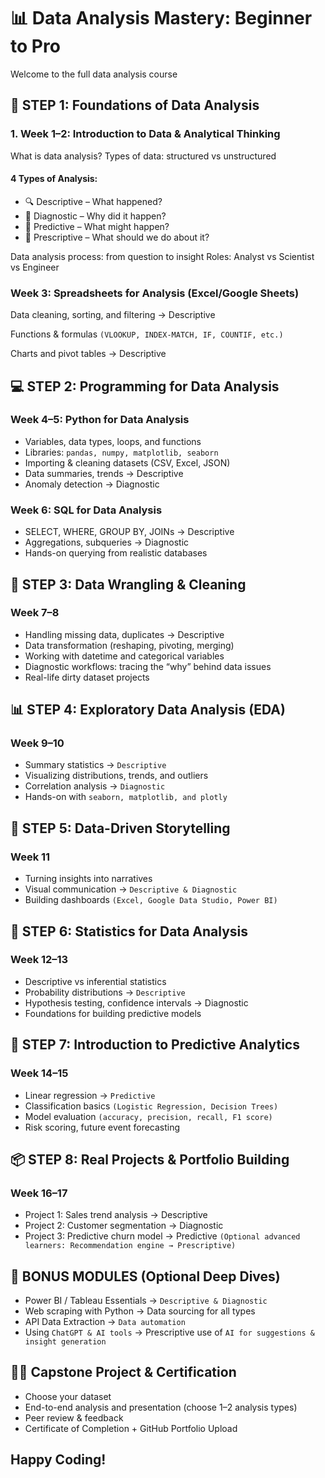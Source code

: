 # 📊 Data Analysis Mastery: Beginner to Pro
Welcome to the full data analysis course

## 🧱 STEP 1: Foundations of Data Analysis
### 1. Week 1–2: Introduction to Data & Analytical Thinking
What is data analysis?
Types of data: structured vs unstructured
#### 4 Types of Analysis:
- 🔍 Descriptive – What happened?
- 🧭 Diagnostic – Why did it happen?
- 🔮 Predictive – What might happen?
- 🧠 Prescriptive – What should we do about it?


Data analysis process: from question to insight
Roles: Analyst vs Scientist vs Engineer

### Week 3: Spreadsheets for Analysis (Excel/Google Sheets)
Data cleaning, sorting, and filtering → Descriptive

Functions & formulas ```(VLOOKUP, INDEX-MATCH, IF, COUNTIF, etc.)```

Charts and pivot tables → Descriptive

## 💻 STEP 2: Programming for Data Analysis
### Week 4–5: Python for Data Analysis
- Variables, data types, loops, and functions
- Libraries: ``` pandas, numpy, matplotlib, seaborn ```
- Importing & cleaning datasets (CSV, Excel, JSON)
- Data summaries, trends → Descriptive
- Anomaly detection → Diagnostic

### Week 6: SQL for Data Analysis
- SELECT, WHERE, GROUP BY, JOINs → Descriptive
- Aggregations, subqueries → Diagnostic
- Hands-on querying from realistic databases

## 📐 STEP 3: Data Wrangling & Cleaning
### Week 7–8
- Handling missing data, duplicates → Descriptive
- Data transformation (reshaping, pivoting, merging)
- Working with datetime and categorical variables
- Diagnostic workflows: tracing the “why” behind data issues
- Real-life dirty dataset projects


## 📊 STEP 4: Exploratory Data Analysis (EDA)
### Week 9–10
- Summary statistics → ```Descriptive```
- Visualizing distributions, trends, and outliers
- Correlation analysis → ```Diagnostic```
- Hands-on with ```seaborn, matplotlib, and plotly```

## 🧠 STEP 5: Data-Driven Storytelling
### Week 11
- Turning insights into narratives
- Visual communication → ```Descriptive & Diagnostic```
- Building dashboards ```(Excel, Google Data Studio, Power BI)```

## 🧮 STEP 6: Statistics for Data Analysis
### Week 12–13
- Descriptive vs inferential statistics
- Probability distributions → ```Descriptive```
- Hypothesis testing, confidence intervals → Diagnostic
- Foundations for building predictive models

## 🧠 STEP 7: Introduction to Predictive Analytics
### Week 14–15
- Linear regression → ```Predictive```
- Classification basics ```(Logistic Regression, Decision Trees)```
- Model evaluation ```(accuracy, precision, recall, F1 score)```
- Risk scoring, future event forecasting

## 📦 STEP 8: Real Projects & Portfolio Building
### Week 16–17
- Project 1: Sales trend analysis → Descriptive
- Project 2: Customer segmentation → Diagnostic
- Project 3: Predictive churn model → Predictive
```(Optional advanced learners: Recommendation engine → Prescriptive)```



## 🧰 BONUS MODULES (Optional Deep Dives)
- Power BI / Tableau Essentials → ```Descriptive & Diagnostic```
- Web scraping with Python → Data sourcing for all types
- API Data Extraction → ```Data automation```
- Using ```ChatGPT & AI tools``` → Prescriptive use of ``AI for suggestions & insight generation``


## 🧑‍💻 Capstone Project & Certification
- Choose your dataset
- End-to-end analysis and presentation (choose 1–2 analysis types)
- Peer review & feedback
- Certificate of Completion + GitHub Portfolio Upload


## Happy Coding!
